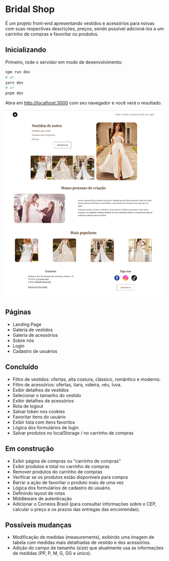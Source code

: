 # Bridal Shop

É um projeto front-end apresentando vestidos e acessórios para noivas com suas respectivas descrições, preços, sendo possível adicioná-los a um carrinho de compras e favoritar os produtos.

## Inicializando

Primeiro, rode o servidor em modo de desenvolvimento:

```bash
npm run dev
# or
yarn dev
# or
pnpm dev
```

Abra em [http://localhost:3000](http://localhost:3000) com seu navegador e você verá o resultado.

![Banner](../bridal-shop/public/banner.png)

## Páginas

- Landing Page
- Galeria de vestidos
- Galeria de acessórios
- Sobre nós
- Login
- Cadastro de usuários

## Concluído

- Filtro de vestidos: ofertas, alta costura, clássico, romântico e moderno.
- Filtro de acessórios: ofertas, tiara, videira, véu, luva.
- Exibir detalhes de vestidos
- Selecionar o tamanho do vestido
- Exibir detalhes de acessórios
- Rota de logout
- Salvar token nos cookies
- Favoritar itens do usuário
- Exibir lista com itens favoritos
- Lógica dos formulários de login.
- Salvar produtos no localStorage / no carrinho de compras

## Em construção

- Exibir página de compras ou "carrinho de compras"
- Exibir produtos e total no carrinho de compras
- Remover produtos do carrinho de compras
- Verificar se os produtos estão disponíveis para compra
- Barrar a ação de favoritar o produto mais de uma vez
- Lógica dos formulários de cadastro do usuário.
- Definindo layout de rotas
- Middleware de autenticação
- Adicionar o Correios Brasil (para consultar informações sobre o CEP, calcular o preço e os prazos das entregas das encomendas).

## Possíveis mudanças

- Modificação de medidas (measurements), exibindo uma imagem de tabela com medidas mais detalhadas de vestido e dos acessórios.
- Adição do campo de tamanho (size) que atualmente usa as informações de medidas (PP, P, M, G, GG e único).
